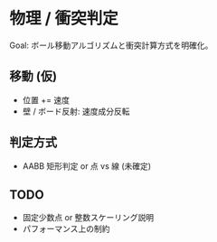 # 物理 / 衝突判定

Goal: ボール移動アルゴリズムと衝突計算方式を明確化。

## 移動 (仮)

- 位置 += 速度
- 壁 / ボード反射: 速度成分反転

## 判定方式

- AABB 矩形判定 or 点 vs 線 (未確定)

## TODO

- 固定少数点 or 整数スケーリング説明
- パフォーマンス上の制約

